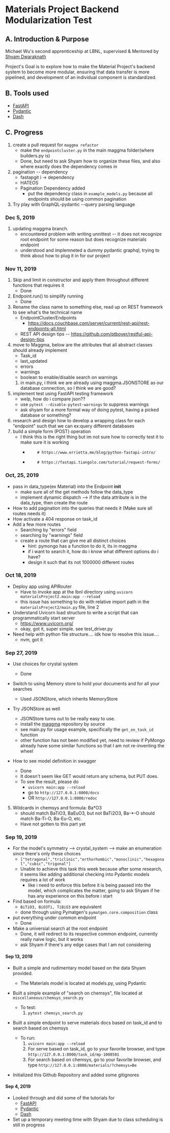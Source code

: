 # Materials Project Backend Modularization Test

## A. Introduction & Purpose
Michael Wu's second apprenticeship at LBNL, supervised & Mentored by [Shyam Dwaraknath](https://www.linkedin.com/in/shyam-dwaraknath/)

Project's Goal is to explore how to make the Material Project's backend system to become more modular, ensuring that data transfer is more pipelined, and development of an individual component is standardized.

## B. Tools used
- [FastAPI](https://github.com/tiangolo/fastapi)
- [Pydantic](https://pydantic-docs.helpmanual.io/)
- [Dash](https://plot.ly/dash/)

## C. Progress
1. create a pull request for `maggma refactor`
    - make the `endpointcluster.py` in the main maggma folder(where builders.py is)
    - Done, but need to ask Shyam how to organize these files, and also where exactly does the dependency comes in
2. pagination -- dependency
    - fastapgit i -> dependency   
    - HATEOS
    - Pagination Dependency added
        - put the dependency class in `example_models.py` because all endpoints should be using common pagination
3. Try play with GraphQL-pydantic --query parsing language

### Dec 5, 2019
1. updating maggma branch.
    - encountered problem with writing unnittest -- it does not recognize root endpoint for some reason but does recognize materials endpoint
    - understood and implemneted a dummy pydantic graphql, trying to think about how to plug it in for our project
    

### Nov 11, 2019
1. Skip and limit in constructor and apply them throughout different functions that requires it
    - Done
2. Endpoint.run() to simplify running
    - Done
3. Rename the class name to something else, read up on REST framework to see what's the technical name
    - EndpointCluster/Endpoints
        - https://docs.couchbase.com/server/current/rest-api/rest-endpoints-all.html
    - REST API design tips -- https://github.com/ptboyer/restful-api-design-tips
4. move to Maggma, below are the attributes that all abstract classes should already implement
    - Task_id
    - last_updated
    - errors
    - warnings
    - boolean to enable/disable search on warnings
    1. in main.py, i think we are already using maggma.JSONSTORE as our database connection, so I think we are good?
5. implement test using FastAPI testing framework
    - welp, how do i compare json??
    - use `pytest --disable-pytest-warnings` to suppress warnings
    - ask shyam for a more formal way of doing pytest, having a picked database or something?
6. research and design how to develop a wrapping class for each "endpoint" such that we can ex:query different databases
7. build a simple form (POST) operation
    - I think this is the right thing but im not sure how to correctly test it to make sure it is working
        -         # https://www.errietta.me/blog/python-fastapi-intro/
        -         # https://fastapi.tiangolo.com/tutorial/request-forms/

### Oct, 25, 2019 
- pass in data_type(ex Material) into the Endpoint __init__
    - make sure all of the get methods follow the data_type
    - implement dynamic dispatch --> if the data attribute is in the data_type, then create the route
- How to add pagination into the queries that needs it (Make sure all routes needs it)
- How activate a 404 response on task_id
- Add a few more routes
    - Searching by "errors" field
    - searching by "warnings" field
    - create a route that can give me all distinct choices
        - hint: pymongo has a function to do it, its in maggma
        - if i want to search it, how do i know what different options do i have?
        - design it such that its not 1000000 different routes
       

### Oct 18, 2019
- Deploy app using APIRouter
    - Have to invoke app at the lbnl directory using `uvicorn materialsProject2.main:app --reload`
    - this issue has something to do with relative import path in the `materialsProject2/main.py` file, line 2
- Understand Uvicorn load structure to write a script that can programmatically start server
    - https://www.uvicorn.org/
    - okay, got it, super simple. see test_driver.py
- Need help with python file structure.... idk how to resolve this issue....
    - nvm, got it

    

### Sep 27, 2019
- Use choices for crystal system
    - Done

- Switch to using Memory store to hold your documents and for all your searches
    - Used JSONStore, which inherits MemoryStore
- Try JSONStore as well
    - JSONStore turns out to be really easy to use. 
    - install the [maggma](https://github.com/materialsproject/maggma/blob/master/maggma/) repository by source
    - see main.py for usage example, specifically the `get_on_task_id` function
    - other function has not been modified yet, need to review if PyMongo already have some similar functions so that I am not re-inventing the wheel
- How to see model definition in swagger
    - Done
    - It doesn't seem like GET would return any schema, but PUT does. 
    - To see the result, please do
        - `uvicorn main:app --reload`
        - go to `http://127.0.0.1:8000/docs`
        - OR `http://127.0.0.1:8000/redoc`
5. Wildcards in chemsys and formula: Ba*O3 
    - should match BaTiO3, BaEuO3, but not BaTi2O3, Ba-*-O should match Ba-Ti-O, Ba-Eu-O, etc. 
    - Have not gotten to this part yet


### Sep 19, 2019
- For the model's symmetry --> crystal_system --> make an enumeration since there's only these choices
    - `["tetragonal","triclinic","orthorhombic","monoclinic","hexagonal","cubic","trigonal"]`
    - Unable to achieve this task this week because after some research, it seems like adding additional checking into Pydantic models requires a lot of work
        -  like i need to enforce this before it is being passed into the model, which complicates the matter, going to ask Shyam if he has any experience on this before i start
- Find based on formula:
    - `BiTiO3, BiO3Ti, TiBiO3` are equivalent
    - done through using Pymatgen's `pymatgen.core.composition` class
- put everything under common endpoint
    - Done
- Make a universial search at the root endpoint
    - Done, it will redirect to its respective common endpoint, currently really naive logic, but it works
    - ask Shyam if there's any edge cases that I am not considering



#### Sep 13, 2019
- Built a simple and rudimentary model based on the data Shyam provided. 
    - The Materials model is located at models.py, using Pydantic
- Built a simple example of "search on chemsys", file located at `miscellaneous/chemsys_search.py`
    - To test:
        1. `pytest chemsys_search.py`
- Built a simple endpoint to serve materials docs based on task_id and to search based on chemsys
    - To run: 
        1. `uvicorn main:app --reload`
        2. For serve based on task_id, go to your favorite browser, and type `http://127.0.0.1:8000/task_id/mp-1008501`
        3. For search based on chemsys, go to your favorite browser, and type `http://127.0.0.1:8000/materials/?chemsys=Be`


- Initialized this Github Repository and added some gitignores
#### Sep 4, 2019
- Looked through and did some of the tutorials for 
    - [FastAPI](https://github.com/tiangolo/fastapi)
    - [Pydantic](https://pydantic-docs.helpmanual.io/)
    - [Dash](https://plot.ly/dash/)
- Set up a temporary meeting time with Shyam due to class scheduling is still in progress

